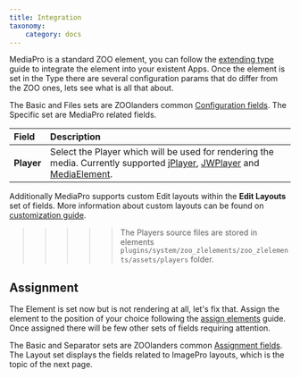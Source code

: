 ```yaml
---
title: Integration
taxonomy:
    category: docs
---
```


MediaPro is a standard ZOO element, you can follow the [extending type](http://yootheme.com/zoo/documentation/advanced/extend-pre-build-types) guide to integrate the element into your existent Apps. Once the element is set in the Type there are several configuration params that do differ from the ZOO ones, lets see what is all that about.

The Basic and Files sets are ZOOlanders common [Configuration fields](/zoolanders/elements/fields#configuration). The Specific set are MediaPro related fields.

| Field       | Description |
| :---------- | :---------- |
| **Player** | Select the Player which will be used for rendering the media. Currently supported [jPlayer](http://www.jplayer.org/), [JWPlayer](http://www.jwplayer.com/) and [MediaElement](http://www.mediaelementjs.com/). |

Additionally MediaPro supports custom Edit layouts within the **Edit Layouts** set of fields. More information about custom layouts can be found on [customization guide](/elements/mediapro/advanced/customizations#custom-layouts).

>>>>> The Players source files are stored in elements `plugins/system/zoo_zlelements/zoo_zlelements/assets/players` folder.

## Assignment

The Element is set now but is not rendering at all, let's fix that. Assign the element to the position of your choice following the [assign elements](http://yootheme.com/zoo/documentation/advanced/assign-elements-to-layout-positions) guide. Once assigned there will be few other sets of fields requiring attention.

The Basic and Separator sets are ZOOlanders common [Assignment fields](/zoolanders/elements/fields#assignment). The Layout set displays the fields related to ImagePro layouts, which is the topic of the next page.
